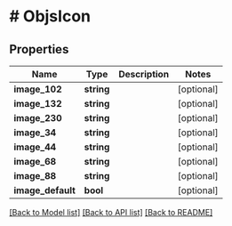 # # ObjsIcon

## Properties

Name | Type | Description | Notes
------------ | ------------- | ------------- | -------------
**image_102** | **string** |  | [optional] 
**image_132** | **string** |  | [optional] 
**image_230** | **string** |  | [optional] 
**image_34** | **string** |  | [optional] 
**image_44** | **string** |  | [optional] 
**image_68** | **string** |  | [optional] 
**image_88** | **string** |  | [optional] 
**image_default** | **bool** |  | [optional] 

[[Back to Model list]](../../README.md#documentation-for-models) [[Back to API list]](../../README.md#documentation-for-api-endpoints) [[Back to README]](../../README.md)


